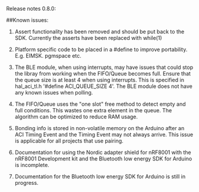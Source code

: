 Release notes 0.8.0:

##Known issues:

1. Assert functionality has been removed and should be put back to the SDK.
Currently the asserts have been replaced with while(1)

2. Platform specific code to be placed in a #define to improve portability.
E.g. EIMSK. pgmspace etc.

3. The BLE module, when using interrupts, may have issues that could stop the libray from working when the FIFO/Queue becomes full.
Ensure that the queue size is at least 4 when using interrupts.
This is specified in hal_aci_tl.h 
'#define ACI_QUEUE_SIZE  4'. 
The BLE module does not have any known issues when polling.

4. The FIFO/Queue uses the "one slot" free method to detect empty and full conditions.
This wastes one extra element in the queue.
The algorithm can be optimized to reduce RAM usage.

5. Bonding info is stored in non-volatile memory on the Arduino after an ACI Timing Event and the Timing Event may not always arrive.
This issue is applicable for all projects that use pairing.

6. Documentation for using the Nordic adapter shield for nRF8001 with the nRF8001 Development kit and the Bluetooth low energy SDK for Arduino is incomplete.

7. Documentation for the Bluetooth low energy SDK for Arduino is still in progress.
